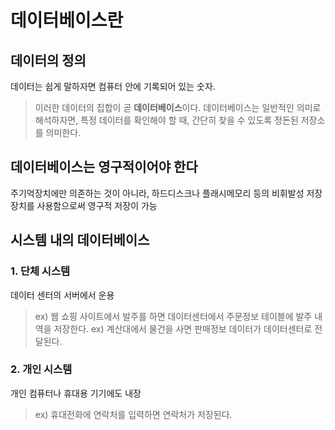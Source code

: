 # 데이터베이스란


## 데이터의 정의
데이터는 쉽게 말하자면 컴퓨터 안에 기록되어 있는 숫자.

> 이러한 데이터의 집합이 곧 **데이터베이스**이다.
> 데이터베이스는 일반적인 의미로 해석하자면, 특정 데이터를 확인해야 할 때, 간단히 찾을 수 있도록 정돈된 저장소를 의미한다.


## 데이터베이스는 영구적이어야 한다 

주기억장치에만 의존하는 것이 아니라, 하드디스크나 플래시메모리 등의 비휘발성 저장장치를 사용함으로써 영구적 저장이 가능


## 시스템 내의 데이터베이스

### 1. 단체 시스템

데이터 센터의 서버에서 운용

> ex) 웹 쇼핑 사이트에서 발주를 하면 데이터센터에서 주문정보 테이블에 발주 내역을 저장한다.
> ex) 계산대에서 물건을 사면 판매정보 데이터가 데이터센터로 전달된다.


### 2. 개인 시스템

개인 컴퓨터나 휴대용 기기에도 내장

> ex) 휴대전화에 연락처를 입력하면 연락처가 저장된다.